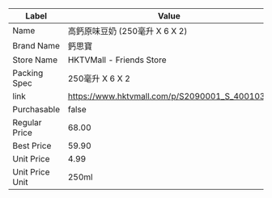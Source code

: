 | Label           | Value                                         |
| --------------- | --------------------------------------------- |
| Name            | 高鈣原味豆奶 (250毫升 X 6 X 2)                        |
| Brand Name      | 鈣思寶                                           |
| Store Name      | HKTVMall - Friends Store                      |
| Packing Spec    | 250毫升 X 6 X 2                                 |
| link            | https://www.hktvmall.com/p/S2090001_S_4001031 |
| Purchasable     | false                                         |
| Regular Price   | 68.00                                         |
| Best Price      | 59.90                                         |
| Unit Price      | 4.99                                          |
| Unit Price Unit | 250ml                                         |
